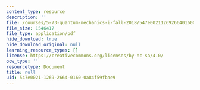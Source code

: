 ```yaml
---
content_type: resource
description: ''
file: /courses/5-73-quantum-mechanics-i-fall-2018/547e00211269266401600a84f59fbae9_MIT5_73F18_Lec21.pdf
file_size: 1546417
file_type: application/pdf
hide_download: true
hide_download_original: null
learning_resource_types: []
license: https://creativecommons.org/licenses/by-nc-sa/4.0/
ocw_type: ''
resourcetype: Document
title: null
uid: 547e0021-1269-2664-0160-0a84f59fbae9
---
```

